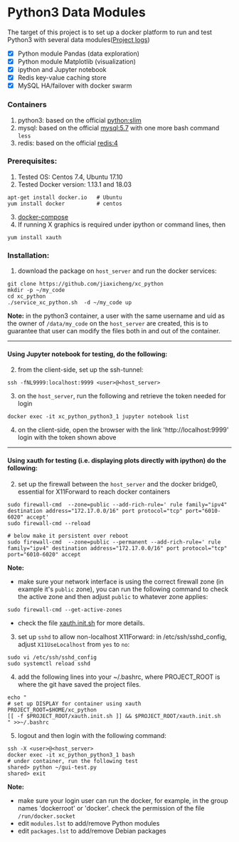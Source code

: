 # Python3 Data Modules #
The target of this project is to set up a docker platform to run and test Python3 with several data modules([Project logs](https://github.com/jiaxicheng/xc_python/blob/master/project_logs.md))
* [x] Python module Pandas (data exploration)
* [x] Python module Matplotlib (visualization)
* [x] ipython and Jupyter notebook
* [x] Redis key-value caching store
* [x] MySQL HA/failover with docker swarm

### Containers ###
1. python3: based on the official [python:slim](https://hub.docker.com/_/python/)
2. mysql: based on the official [mysql:5.7](https://hub.docker.com/_/mysql/) with one more bash command `less` 
3. redis: based on the official [redis:4](https://hub.docker.com/_/redis/)

### Prerequisites: ###
1. Tested OS: Centos 7.4, Ubuntu 17.10
2. Tested Docker version: 1.13.1 and 18.03
```
apt-get install docker.io   # Ubuntu
yum install docker          # centos
```
3. [docker-compose](https://docs.docker.com/compose/install/#install-compose) 
4. If running X graphics is required under ipython or command lines, then 
```
yum install xauth
```

### Installation: ###
1. download the package on `host_server` and run the docker services: 
```
git clone https://github.com/jiaxicheng/xc_python
mkdir -p ~/my_code
cd xc_python
./service_xc_python.sh  -d ~/my_code up
```
**Note:** in the python3 container, a user with the same username and uid as the owner of `/data/my_code` on the `host_server` are created, this is to guarantee that user can modify the files both in and out of the container.

---
#### Using Jupyter notebook for testing, do the following: ####
2. from the client-side, set up the ssh-tunnel: 
```
ssh -fNL9999:localhost:9999 <user>@<host_server>
```

3. on the `host_server`, run the following and retrieve the token needed for login
```
docker exec -it xc_python_python3_1 jupyter notebook list
```
4. on the client-side, open the browser with the link 'http://localhost:9999'
      login with the token shown above

---
#### Using xauth for testing (i.e. displaying plots directly with ipython) do the following: ####
2. set up the firewall between the `host_server` and the docker bridge0, essential for X11Forward to reach docker containers
```
sudo firewall-cmd  --zone=public --add-rich-rule=' rule family="ipv4" destination address="172.17.0.0/16" port protocol="tcp" port="6010-6020" accept'
sudo firewall-cmd --reload

# below make it persistent over reboot
sudo firewall-cmd  --zone=public --permanent --add-rich-rule=' rule family="ipv4" destination address="172.17.0.0/16" port protocol="tcp" port="6010-6020" accept

```
**Note:**
+ make sure your network interface is using the correct firewall zone (in example it's `public` zone), you can run the following command to check the active zone and then adjust `public` to whatever zone applies:
```
sudo firewall-cmd --get-active-zones
```
+ check the file [xauth.init.sh](https://github.com/jiaxicheng/xc_python/blob/master/xauth.init.sh) for more details.

3. set up `sshd` to allow non-localhost X11Forward: in /etc/ssh/sshd_config, adjust `X11UseLocalhost` from `yes` to `no`:
```
sudo vi /etc/ssh/sshd_config     
sudo systemctl reload sshd
```

4. add the following lines into your ~/.bashrc, where PROJECT_ROOT is where the git have saved the project files.
```
echo "
# set up DISPLAY for container using xauth
PROJECT_ROOT=$HOME/xc_python
[[ -f $PROJECT_ROOT/xauth.init.sh ]] && $PROJECT_ROOT/xauth.init.sh
" >>~/.bashrc
```

5. logout and then login with the following command:
```
ssh -X <user>@<host_server>
docker exec -it xc_python_python3_1 bash
# under container, run the following test
shared> python ~/gui-test.py
shared> exit
``` 
**Note:** 
+ make sure your login user can run the docker, for example, in the group names 'dockerroot' or 'docker'. check the permission of the file `/run/docker.socket`
+ edit `modules.lst` to add/remove Python modules
+ edit `packages.lst` to add/remove Debian packages


